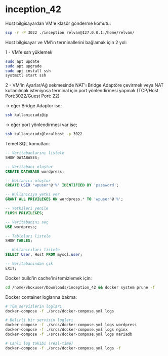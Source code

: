 # inception_42

Host bilgisayardan VM'e klasör gönderme komutu:

```bash
scp -r -P 3022 ./inception relvan@127.0.0.1:/home/relvan/
```

Host bilgisayar ve VM'in terminallerini bağlamak için 2 yol:

1 - VM'e ssh yüklemek
```bash
sudo apt update
sudo apt upgrade
sudo apt install ssh
systmctl start ssh
```

2 - VM'in Ayarlar/Ağ sekmesinde NAT'ı Bridge Adaptöre çevirmek veya NAT kullanılmak isteniyosa terminal için port yönlendirmesi yapmak (TCP/Host Port:3022/Guest Port: 22)

-> eğer Bridge Adaptor ise;

```bash
ssh kullanıcıadı@ip
```

-> eğer port yönlendirmesi var ise;

```bash
ssh kullanıcıadı@localhost -p 3022
```

Temel SQL komutları:

```sql
-- Veritabanlarını listele
SHOW DATABASES;

-- Veritabanı oluştur
CREATE DATABASE wordpress;

-- Kullanıcı oluştur
CREATE USER 'wpuser'@'%' IDENTIFIED BY 'password';

-- Kullanıcıya yetki ver
GRANT ALL PRIVILEGES ON wordpress.* TO 'wpuser'@'%';

-- Yetkileri yenile
FLUSH PRIVILEGES;

-- Veritabanını seç
USE wordpress;

-- Tabloları listele
SHOW TABLES;

-- Kullanıcıları listele
SELECT User, Host FROM mysql.user;

-- Veritabanından çık
EXIT;
```
Docker build'in cache'ini temizlemek için:

```bash
cd /home/vboxuser/Downloads/inception_42 && docker system prune -f
```

Docker container loglarına bakma:

```bash
# Tüm servislerin logları
docker-compose -f ./srcs/docker-compose.yml logs

# Belirli bir servisin logları
docker-compose -f ./srcs/docker-compose.yml logs wordpress
docker-compose -f ./srcs/docker-compose.yml logs nginx
docker-compose -f ./srcs/docker-compose.yml logs mariadb

# Canlı log takibi (real-time)
docker-compose -f ./srcs/docker-compose.yml logs -f
```